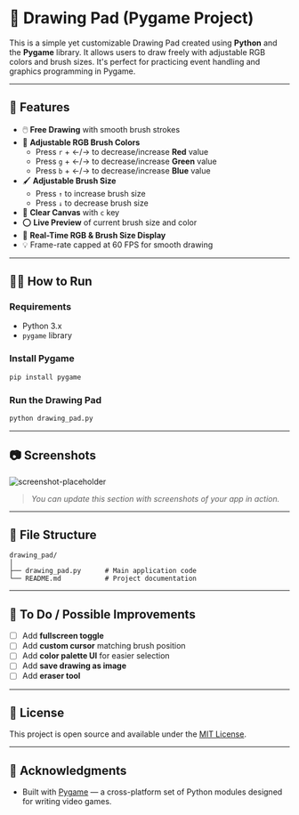 # 🎨 Drawing Pad (Pygame Project)

This is a simple yet customizable Drawing Pad created using **Python** and the **Pygame** library. It allows users to draw freely with adjustable RGB colors and brush sizes. It's perfect for practicing event handling and graphics programming in Pygame.

---

## 📌 Features

- 🖱️ **Free Drawing** with smooth brush strokes
- 🎨 **Adjustable RGB Brush Colors**
  - Press `r` + ←/→ to decrease/increase **Red** value
  - Press `g` + ←/→ to decrease/increase **Green** value
  - Press `b` + ←/→ to decrease/increase **Blue** value
- 🖌️ **Adjustable Brush Size**
  - Press `↑` to increase brush size
  - Press `↓` to decrease brush size
- 🔄 **Clear Canvas** with `c` key
- ⭕ **Live Preview** of current brush size and color
- 🔢 **Real-Time RGB & Brush Size Display**
- 💡 Frame-rate capped at 60 FPS for smooth drawing

---

## 🧑‍💻 How to Run

### Requirements
- Python 3.x
- `pygame` library

### Install Pygame
```bash
pip install pygame
```

### Run the Drawing Pad
```bash
python drawing_pad.py
```

---

## 📷 Screenshots

![screenshot-placeholder](https://via.placeholder.com/600x300.png?text=Your+Screenshot+Here)

> *You can update this section with screenshots of your app in action.*

---

## 📁 File Structure

```
drawing_pad/
│
├── drawing_pad.py      # Main application code
└── README.md           # Project documentation
```

---

## 🚀 To Do / Possible Improvements

- [ ] Add **fullscreen toggle**
- [ ] Add **custom cursor** matching brush position
- [ ] Add **color palette UI** for easier selection
- [ ] Add **save drawing as image**
- [ ] Add **eraser tool**

---

## 📃 License

This project is open source and available under the [MIT License](LICENSE).

---

## 🙌 Acknowledgments

- Built with [Pygame](https://www.pygame.org/) — a cross-platform set of Python modules designed for writing video games.